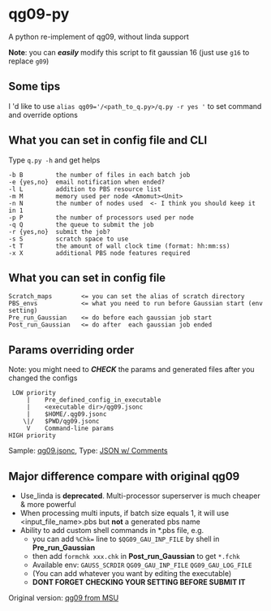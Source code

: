 # qg09-py
A python re-implement of qg09, without linda support

**Note**: you can ***easily*** modify this script to fit gaussian 16 (just use `g16` to replace `g09`) 

## Some tips

I \'d like to use `alias qg09='/<path_to_q.py>/q.py -r yes '` to set command and override options

## What you can set in config file and CLI

Type `q.py -h` and get helps

    -b B         the number of files in each batch job 
    -e {yes,no}  email notification when ended? 
    -l L         addition to PBS resource list 
    -m M         memory used per node <Amomut><Unit> 
    -n N         the number of nodes used  <- I think you should keep it in 1
    -p P         the number of processors used per node 
    -q Q         the queue to submit the job 
    -r {yes,no}  submit the job? 
    -s S         scratch space to use 
    -t T         the amount of wall clock time (format: hh:mm:ss) 
    -x X         additional PBS node features required 

## What you can set in config file
    Scratch_maps        <= you can set the alias of scratch directory
    PBS_envs            <= what you need to run before Gaussian start (env setting)
    Pre_run_Gaussian    <= do before each gaussian job start
    Post_run_Gaussian   <= do after  each gaussian job ended

## Params overriding order

Note: you might need to ***CHECK*** the params and generated files after you changed the configs 

     LOW priority
         |    Pre_defined_config_in_executable
         |    <executable dir>/qg09.jsonc 
         |    $HOME/.qg09.jsonc
        \|/   $PWD/qg09.jsonc
         V    Command-line params
    HIGH priority

Sample: [qg09.jsonc](./qg09.jsonc), Type: [JSON w/ Comments](https://commentjson.readthedocs.io/en/latest/)

## Major difference compare with original qg09

 - Use_linda is **deprecated**. Multi-processor superserver is much cheaper & more powerful
 - When processing multi inputs, if batch size equals 1, it will use \<input_file_name\>.pbs but **not** a generated pbs name
 - Ability to add custom shell commands in *.pbs file, e.g. 
    - you can add `%Chk=` line to `$QG09_GAU_INP_FILE` by shell in **Pre_run_Gaussian**
    - then add `formchk xxx.chk` in **Post_run_Gaussian** to get `*.fchk` 
    - Available env: `GAUSS_SCRDIR` `QG09_GAU_INP_FILE` `QG09_GAU_LOG_FILE`
    - (You can add whatever you want by editing the executable)
    - **DONT FORGET CHECKING YOUR SETTING BEFORE SUBMIT IT**

Original version: [qg09 from MSU](https://github.com/msi-appdev/qg09)

